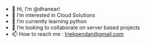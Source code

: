 - 👋 Hi, I’m @dhanearl
- 👀 I’m interested in Cloud Solutions
- 🌱 I’m currently learning python
- 💞️ I’m looking to collaborate on server based projects
- 📫 How to reach me : Iriekpendan@gmail.com

<!---
dhanearl/dhanearl is a ✨ special ✨ repository because its `README.md` (this file) appears on your GitHub profile.
You can click the Preview link to take a look at your changes.
--->
